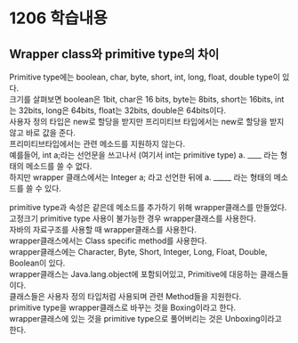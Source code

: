 # 1206 학습내용
## Wrapper class와 primitive type의 차이
Primitive type에는 boolean, char, byte, short, int, long, float, double type이 있다.  
크기를 살펴보면 boolean은 1bit, char은 16 bits, byte는 8bits, short는 16bits, int는 32bits, long은 64bits, float는 32bits, double은 64bits이다.  
사용자 정의 타입은 new로 할당을 받지만 프리미티브 타입에서는 new로 할당을 받지 않고 바로 값을 준다.  
프리미티브타입에서는 관련 메소드를 지원하지 않는다.  
예를들어, int a;라는 선언문을 쓰고나서 (여기서 int는 primitive type) a. ____ 라는 형태의 메소드를 쓸 수 없다.  
하지만 wrapper 클래스에서는  Integer a; 라고 선언한 뒤에 a. _____ 라는 형태의 메소드를 쓸 수 있다.  

primitive type과 속성은 같은데 메소드를 추가하기 위해 wrapper클래스를 만들었다.  
고정크기 primitive type 사용이 불가능한 경우 wrapper클래스를 사용한다.  
자바의 자료구조를 사용할 때 wrapper클래스를 사용한다.  
wrapper클래스에서는 Class specific method를 사용한다.  
wrapper클래스에는 Character, Byte, Short, Integer, Long, Float, Double, Boolean이 있다.  
wrapper클래스는 Java.lang.object에 포함되어있고, Primitive에 대응하는 클래스들이다.  
클래스들은 사용자 정의 타입처럼 사용되며 관련 Method들을 지원한다.  
primitive type을 wrapper클래스로 바꾸는 것을 Boxing이라고 한다.  
wrapper클래스에 있는 것을 primitive type으로 풀어버리는 것은 Unboxing이라고 한다.  

